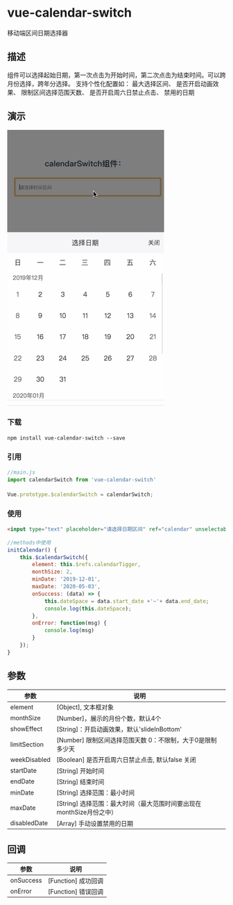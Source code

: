 # vue-calendar-switch

移动端区间日期选择器


## 描述
组件可以选择起始日期，第一次点击为开始时间，第二次点击为结束时间。可以跨月份选择，跨年分选择。
支持个性化配置如：
	最大选择区间、
	是否开启动画效果、
	限制区间选择范围天数、
	是否开启周六日禁止点击、
	禁用的日期

 ## 演示

![vue-calendar-switch](https://raw.githubusercontent.com/duanxb/vue-calendar-switch/master/lcalendar-switch.gif)

### 下载
```
npm install vue-calendar-switch --save

```

### 引用
```javascript
//main.js
import calendarSwitch from 'vue-calendar-switch'

Vue.prototype.$calendarSwitch = calendarSwitch;
```

### 使用
```html
<input type="text" placeholder="请选择日期区间" ref="calendar" unselectable="on" onfocus="this.blur()" readonly="readonly" class="inputstyle" v-model="appoint_datetime">
```

```javascript
//methods中使用
initCalendar() {
	this.$calendarSwitch({
		element: this.$refs.calendarTigger,
		monthSize: 2,
		minDate: '2019-12-01',
		maxDate: '2020-05-03',
		onSuccess: (data) => {
			this.dateSpace = data.start_date +'~'+ data.end_date;
			console.log(this.dateSpace);
		},
		onError: function(msg) {
			console.log(msg)
		}
	});
}
```

## 参数
| 参数        	| 说明           |
| ------------- |-------------|
| element		|[Object], 文本框对象		|
| monthSize          | [Number]，展示的月份个数，默认4个 |
| showEffect       | [String]：开启动画效果，默认'slideInBottom' | 
| limitSection       | [Number] 限制区间选择范围天数 0：不限制，大于0是限制多少天    | 
| weekDisabled  | [Boolean] 是否开启周六日禁止点击, 默认false 关闭 | 
| startDate  | [String] 开始时间 | 
| endDate  | [String] 结束时间 | 
| minDate  | [String] 选择范围：最小时间 | 
| maxDate  | [String] 选择范围：最大时间（最大范围时间要出现在monthSize月份之中） | 
| disabledDate  | [Array] 手动设置禁用的日期 | 


## 回调

| 参数            | 说明          |
| -------------   |-------------|
| onSuccess   | [Function] 成功回调 |
| onError | [Function] 错误回调 |
